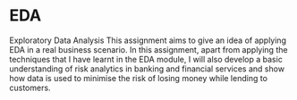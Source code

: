# EDA
Exploratory Data Analysis
This assignment aims to give an idea of applying EDA in a real business scenario. In this assignment, apart from applying the techniques that I have learnt in the EDA module, I will also develop a basic understanding of risk analytics in banking and financial services and show how data is used to minimise the risk of losing money while lending to customers.
